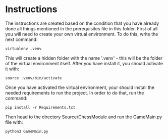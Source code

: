 # **Instructions**

The instructions are created based on the condition that you have already done all things
mentioned in the prerequisites file in this folder. First of all you will need to create
your own virtual environment. To do this, write the next command:

```
virtualenv .venv
```

This will create a hidden folder with the name '.venv' - this will be the folder of
the virtual environment itself. After you have install it, you should activate it with:

```
source .venv/bin/activate
```

Once you have activated the virtual environment, your should install the needed
requirements to run the project. In order to do that, run the command:

```
pip install -r Requirements.txt
```

Then head to the directory Source/ChessModule and run the GameMain.py file with:

```
python3 GameMain.py
```
